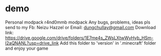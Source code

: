 # demo
Personal modpack
r4nd0mmb modpack
Any bugs, problems, ideas pls send to my Fb: Neizu Hazzel or Email: dungchullay@gmail.com
Download link: https://drive.google.com/drive/folders/1E7me4s_ZWsLXtwWyHyb_HSm-I2aQNANL?usp=drive_link
Add this folder to 'version' in '.minecraft' folder and enjoy your game
